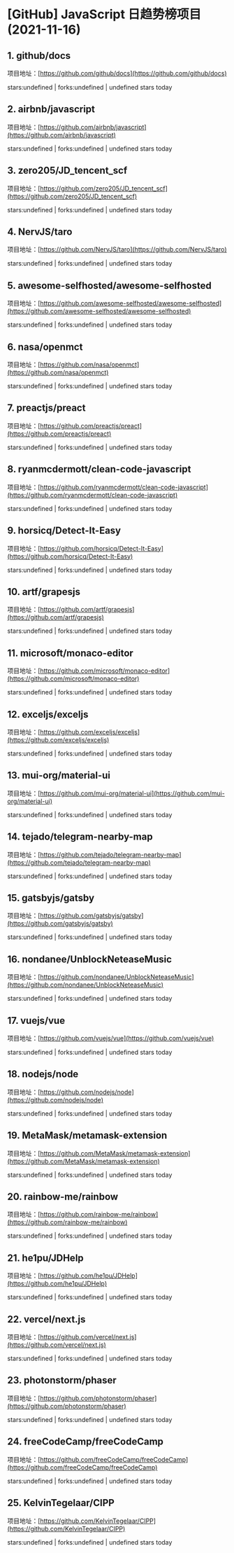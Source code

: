 # [GitHub] JavaScript 日趋势榜项目(2021-11-16)

## 1. github/docs 

项目地址：[https://github.com/github/docs](https://github.com/github/docs)

stars:undefined | forks:undefined | undefined stars today 



## 2. airbnb/javascript 

项目地址：[https://github.com/airbnb/javascript](https://github.com/airbnb/javascript)

stars:undefined | forks:undefined | undefined stars today 



## 3. zero205/JD_tencent_scf 

项目地址：[https://github.com/zero205/JD_tencent_scf](https://github.com/zero205/JD_tencent_scf)

stars:undefined | forks:undefined | undefined stars today 



## 4. NervJS/taro 

项目地址：[https://github.com/NervJS/taro](https://github.com/NervJS/taro)

stars:undefined | forks:undefined | undefined stars today 



## 5. awesome-selfhosted/awesome-selfhosted 

项目地址：[https://github.com/awesome-selfhosted/awesome-selfhosted](https://github.com/awesome-selfhosted/awesome-selfhosted)

stars:undefined | forks:undefined | undefined stars today 



## 6. nasa/openmct 

项目地址：[https://github.com/nasa/openmct](https://github.com/nasa/openmct)

stars:undefined | forks:undefined | undefined stars today 



## 7. preactjs/preact 

项目地址：[https://github.com/preactjs/preact](https://github.com/preactjs/preact)

stars:undefined | forks:undefined | undefined stars today 



## 8. ryanmcdermott/clean-code-javascript 

项目地址：[https://github.com/ryanmcdermott/clean-code-javascript](https://github.com/ryanmcdermott/clean-code-javascript)

stars:undefined | forks:undefined | undefined stars today 



## 9. horsicq/Detect-It-Easy 

项目地址：[https://github.com/horsicq/Detect-It-Easy](https://github.com/horsicq/Detect-It-Easy)

stars:undefined | forks:undefined | undefined stars today 



## 10. artf/grapesjs 

项目地址：[https://github.com/artf/grapesjs](https://github.com/artf/grapesjs)

stars:undefined | forks:undefined | undefined stars today 



## 11. microsoft/monaco-editor 

项目地址：[https://github.com/microsoft/monaco-editor](https://github.com/microsoft/monaco-editor)

stars:undefined | forks:undefined | undefined stars today 



## 12. exceljs/exceljs 

项目地址：[https://github.com/exceljs/exceljs](https://github.com/exceljs/exceljs)

stars:undefined | forks:undefined | undefined stars today 



## 13. mui-org/material-ui 

项目地址：[https://github.com/mui-org/material-ui](https://github.com/mui-org/material-ui)

stars:undefined | forks:undefined | undefined stars today 



## 14. tejado/telegram-nearby-map 

项目地址：[https://github.com/tejado/telegram-nearby-map](https://github.com/tejado/telegram-nearby-map)

stars:undefined | forks:undefined | undefined stars today 



## 15. gatsbyjs/gatsby 

项目地址：[https://github.com/gatsbyjs/gatsby](https://github.com/gatsbyjs/gatsby)

stars:undefined | forks:undefined | undefined stars today 



## 16. nondanee/UnblockNeteaseMusic 

项目地址：[https://github.com/nondanee/UnblockNeteaseMusic](https://github.com/nondanee/UnblockNeteaseMusic)

stars:undefined | forks:undefined | undefined stars today 



## 17. vuejs/vue 

项目地址：[https://github.com/vuejs/vue](https://github.com/vuejs/vue)

stars:undefined | forks:undefined | undefined stars today 



## 18. nodejs/node 

项目地址：[https://github.com/nodejs/node](https://github.com/nodejs/node)

stars:undefined | forks:undefined | undefined stars today 



## 19. MetaMask/metamask-extension 

项目地址：[https://github.com/MetaMask/metamask-extension](https://github.com/MetaMask/metamask-extension)

stars:undefined | forks:undefined | undefined stars today 



## 20. rainbow-me/rainbow 

项目地址：[https://github.com/rainbow-me/rainbow](https://github.com/rainbow-me/rainbow)

stars:undefined | forks:undefined | undefined stars today 



## 21. he1pu/JDHelp 

项目地址：[https://github.com/he1pu/JDHelp](https://github.com/he1pu/JDHelp)

stars:undefined | forks:undefined | undefined stars today 



## 22. vercel/next.js 

项目地址：[https://github.com/vercel/next.js](https://github.com/vercel/next.js)

stars:undefined | forks:undefined | undefined stars today 



## 23. photonstorm/phaser 

项目地址：[https://github.com/photonstorm/phaser](https://github.com/photonstorm/phaser)

stars:undefined | forks:undefined | undefined stars today 



## 24. freeCodeCamp/freeCodeCamp 

项目地址：[https://github.com/freeCodeCamp/freeCodeCamp](https://github.com/freeCodeCamp/freeCodeCamp)

stars:undefined | forks:undefined | undefined stars today 



## 25. KelvinTegelaar/CIPP 

项目地址：[https://github.com/KelvinTegelaar/CIPP](https://github.com/KelvinTegelaar/CIPP)

stars:undefined | forks:undefined | undefined stars today 



